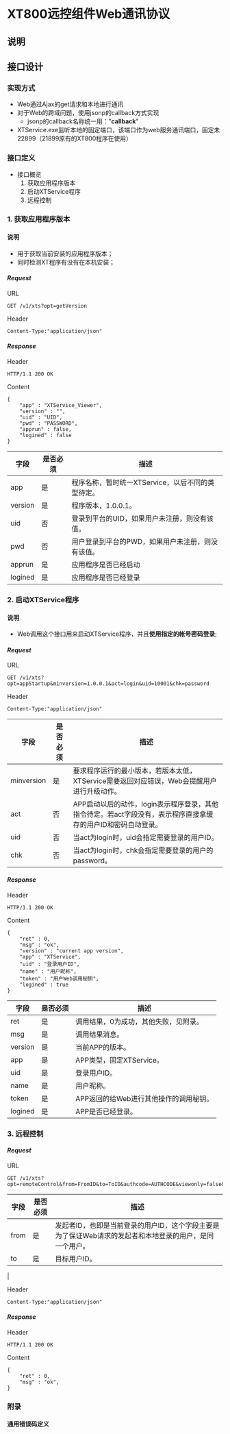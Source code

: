 # XT800远控组件Web通讯协议

## 说明


## 接口设计

### 实现方式

* Web通过Ajax的get请求和本地进行通讯
* 对于Web的跨域问题，使用jsonp的callback方式实现
	* jsonp的callback名称统一用："**callback**"
* XTService.exe监听本地的固定端口，该端口作为web服务通讯端口，固定未22899（21899原有的XT800程序在使用）

### 接口定义

* 接口概览
	1. 获取应用程序版本
	2. 启动XTService程序
	3. 远程控制 

### 1. 获取应用程序版本

#### 说明

* 用于获取当前安装的应用程序版本；
* 同时检测XT程序有没有在本机安装；

#### *Request*

URL

```
GET /v1/xts?opt=getVersion
```

Header

```
Content-Type:"application/json"
```

#### *Response*

Header

```
HTTP/1.1 200 OK
```

Content

```
{
	"app" : "XTService_Viewer",
	"version" : "",
	"uid" : "UID",
	"pwd" : "PASSWORD",
	"apprun" : false,
	"logined" : false
}
```

| 字段 | 是否必须 | 描述 |
| --- | --- | --- |
| app  | 是 | 程序名称，暂时统一XTService，以后不同的类型待定。 |
| version | 是 | 程序版本，1.0.0.1。 |
| uid | 否 | 登录到平台的UID，如果用户未注册，则没有该值。 |
| pwd | 否 | 用户登录到平台的PWD，如果用户未注册，则没有该值。 |
| apprun | 是 | 应用程序是否已经启动 |
| logined | 是 | 应用程序是否已经登录 |

### 2. 启动XTService程序

#### 说明

* Web调用这个接口用来启动XTService程序，并且**使用指定的帐号密码登录**;

#### *Request*

URL

```
GET /v1/xts?opt=appStartup&minversion=1.0.0.1&act=login&uid=10001&chk=password
```

Header

```
Content-Type:"application/json"
```

| 字段 | 是否必须 | 描述 |
| --- | --- | --- |
| minversion | 是 | 要求程序运行的最小版本，若版本太低，XTService需要返回对应错误，Web会提醒用户进行升级动作。 |
| act | 否 | APP启动以后的动作，login表示程序登录，其他指令待定。若act字段没有，表示程序直接拿缓存的用户ID和密码自动登录。 |
| uid | 否 | 当act为login时，uid会指定需要登录的用户ID。 |
| chk | 否 | 当act为login时，chk会指定需要登录的用户的password。 |

#### *Response*

Header

```
HTTP/1.1 200 OK
```

Content

```
{
	"ret" : 0,
	"msg" : "ok",
	"version" : "current app version",
	"app" : "XTService",
	"uid" : "登录用户ID",
	"name" : "用户昵称",
	"token" : "用户Web调用秘钥",
	"logined" : true
}
```
| 字段 | 是否必须 | 描述 |
| --- | --- | --- |
| ret | 是 | 调用结果，0为成功，其他失败，见附录。|
| msg | 是 | 调用结果消息。 |
| version | 是 | 当前APP的版本。 |
| app | 是 | APP类型，固定XTService。 |
| uid | 是 | 登录用户ID。 |
| name | 是 | 用户昵称。|
| token | 是 | APP返回的给Web进行其他操作的调用秘钥。|
| logined | 是 | APP是否已经登录。 |


### 3. 远程控制

#### *Request*

URL

```
GET /v1/xts?opt=remoteControl&from=FromID&to=ToID&authcode=AUTHCODE&viewonly=false&sign=Signature
```

| 字段 | 是否必须 | 描述 |
| --- | --- | --- |
| from | 是 | 发起者ID，也即是当前登录的用户ID，这个字段主要是为了保证Web请求的发起者和本地登录的用户，是同一个用户。 |
| to | 是 | 目标用户ID。 |
| 

Header

```
Content-Type:"application/json"
```

#### *Response*

Header

```
HTTP/1.1 200 OK
```

Content

```
{
	"ret" : 0,
	"msg" : "ok",
}
```

### 附录

#### 通用错误码定义

